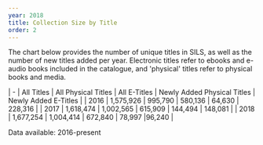 ```yaml
---
year: 2018
title: Collection Size by Title
order: 2
---
```


The chart below provides the number of unique titles in SILS, as well as the number of new titles added per year. Electronic titles refer to ebooks and e-audio books included in the catalogue, and 'physical' titles refer to physical books and media.

| - | All Titles | All Physical Titles | All E-Titles | Newly Added Physical Titles | Newly Added E-Titles |
| 2016 | 1,575,926 | 995,790 | 580,136 | 64,630 | 228,316 |
| 2017 | 1,618,474 | 1,002,565 | 615,909 | 144,494 | 148,081 |
| 2018 | 1,677,254 | 1,004,414 | 672,840 | 78,997 | ​96,240 |

Data available: 2016-present